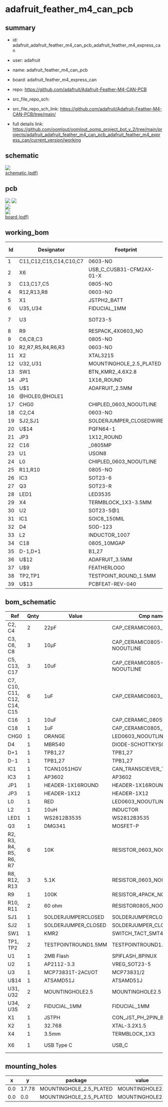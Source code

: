 # adafruit_feather_m4_can_pcb
 
## summary 
* id: adafruit_adafruit_feather_m4_can_pcb_adafruit_feather_m4_express_can
* user: adafruit
* name: adafruit_feather_m4_can_pcb
* board: adafruit_feather_m4_express_can
* repo: https://github.com/adafruit/Adafruit-Feather-M4-CAN-PCB



* src_file_repo_sch: 
* src_file_repo_sch_link: https://github.com/adafruit/Adafruit-Feather-M4-CAN-PCB/tree/main/
* full details link: https://github.com/oomlout/oomlout_oomp_project_bot_v_2/tree/main/projects/adafruit_adafruit_feather_m4_can_pcb_adafruit_feather_m4_express_can/current_version/working  

## schematic  
![](working_schematic_600.png)  
[schematic (pdf)](working_schematic.pdf)  

## pcb  
![](working_3d_600.png) 
![](working_3d_front_600.png)  
![](working_3d_back_600.png)  
![](working_600.png)  
[board (pdf)](working.pdf)  

## working_bom
| Id | Designator | Footprint | Quantity | Designation | Supplier and ref |  | None | 
| --- | --- | --- | --- | --- | --- | --- | --- | 
| 1 | C11,C12,C15,C14,C10,C7 | 0603-NO | 6 | 1uF |  |  | [''] | 
| 2 | X6 | USB_C_CUSB31-CFM2AX-01-X | 1 | USB Type C |  |  | [''] | 
| 3 | C13,C17,C5 | 0805-NO | 3 | 10uF |  |  | [''] | 
| 4 | R12,R13,R8 | 0603-NO | 3 | 5.1K |  |  | [''] | 
| 5 | X1 | JSTPH2_BATT | 1 | JSTPH |  |  | [''] | 
| 6 | U$35,U$34 | FIDUCIAL_1MM | 2 | FIDUCIAL_1MM |  |  | [''] | 
| 7 | U3 | SOT23-5 | 1 | MCP73831T-2ACI/OT |  |  | [''] | 
| 8 | R9 | RESPACK_4X0603_NO | 1 | 100K |  |  | [''] | 
| 9 | C6,C8,C3 | 0805-NO | 3 | 10µF |  |  | [''] | 
| 10 | R2,R7,R5,R4,R6,R3 | 0603-NO | 6 | 10K |  |  | [''] | 
| 11 | X2 | XTAL3215 | 1 | 32.768 |  |  | [''] | 
| 12 | U$32,U$31 | MOUNTINGHOLE_2.5_PLATED | 2 | MOUNTINGHOLE2.5 |  |  | [''] | 
| 13 | SW1 | BTN_KMR2_4.6X2.8 | 1 | KMR2 |  |  | [''] | 
| 14 | JP1 | 1X16_ROUND | 1 |  |  |  | [''] | 
| 15 | U$1 | ADAFRUIT_2.5MM | 1 |  |  |  | [''] | 
| 16 | @HOLE0,@HOLE1 |  | 2 |  |  |  | [''] | 
| 17 | CHG0 | CHIPLED_0603_NOOUTLINE | 1 | ORANGE |  |  | [''] | 
| 18 | C2,C4 | 0603-NO | 2 | 22pF |  |  | [''] | 
| 19 | SJ2,SJ1 | SOLDERJUMPER_CLOSEDWIRE | 2 |  |  |  | [''] | 
| 20 | U$14 | PQFN64-1 | 1 | ATSAMD51J |  |  | [''] | 
| 21 | JP3 | 1X12_ROUND | 1 |  |  |  | [''] | 
| 22 | C16 | _0805MP | 1 | 10uF |  |  | [''] | 
| 23 | U1 | USON8 | 1 | 2MB Flash |  |  | [''] | 
| 24 | L0 | CHIPLED_0603_NOOUTLINE | 1 | RED |  |  | [''] | 
| 25 | R11,R10 | 0805-NO | 2 | 60 ohm |  |  | [''] | 
| 26 | IC3 | SOT23-6 | 1 | AP3602 |  |  | [''] | 
| 27 | Q3 | SOT23-R | 1 | DMG341 |  |  | [''] | 
| 28 | LED1 | LED3535 | 1 | WS2812B3535 |  |  | [''] | 
| 29 | X4 | TERMBLOCK_1X3-3.5MM | 1 | 3.5mm |  |  | [''] | 
| 30 | U2 | SOT23-5@1 | 1 | AP2112-3.3 |  |  | [''] | 
| 31 | IC1 | SOIC8_150MIL | 1 | TCAN1051HGV |  |  | [''] | 
| 32 | D4 | SOD-123 | 1 | MBR540 |  |  | [''] | 
| 33 | L2 | INDUCTOR_1007 | 1 | 10uH |  |  | [''] | 
| 34 | C18 | 0805_10MGAP | 1 | 1uF |  |  | [''] | 
| 35 | D-1,D+1 | B1,27 | 2 | TPB1,27 |  |  | [''] | 
| 36 | U$12 | ADAFRUIT_3.5MM | 1 |  |  |  | [''] | 
| 37 | U$9 | FEATHERLOGO | 1 |  |  |  | [''] | 
| 38 | TP2,TP1 | TESTPOINT_ROUND_1.5MM | 2 |  |  |  | [''] | 
| 39 | U$13 | PCBFEAT-REV-040 | 1 |  |  |  | [''] | 


## bom_schematic
| Ref | Qnty | Value | Cmp name | Footprint | Description | Vendor | DNP | 
| --- | --- | --- | --- | --- | --- | --- | --- | 
| C2, C4 | 2 | 22pF | CAP_CERAMIC0603_NO | working:0603-NO |  |  |  | 
| C3, C6, C8 | 3 | 10µF | CAP_CERAMIC0805-NOOUTLINE | working:0805-NO |  |  |  | 
| C5, C13, C17 | 3 | 10uF | CAP_CERAMIC0805-NOOUTLINE | working:0805-NO |  |  |  | 
| C7, C10, C11, C12, C14, C15 | 6 | 1uF | CAP_CERAMIC0603_NO | working:0603-NO |  |  |  | 
| C16 | 1 | 10uF | CAP_CERAMIC_0805MP | working:_0805MP |  |  |  | 
| C18 | 1 | 1uF | CAP_CERAMIC0805_10MGAP | working:0805_10MGAP |  |  |  | 
| CHG0 | 1 | ORANGE | LED0603_NOOUTLINE | working:CHIPLED_0603_NOOUTLINE |  |  |  | 
| D4 | 1 | MBR540 | DIODE-SCHOTTKYSOD-123 | working:SOD-123 |  |  |  | 
| D+1 | 1 | TPB1,27 | TPB1,27 | working:B1,27 |  |  |  | 
| D-1 | 1 | TPB1,27 | TPB1,27 | working:B1,27 |  |  |  | 
| IC1 | 1 | TCAN1051HGV | CAN_TRANSCIEVER_TCAN1051V | working:SOIC8_150MIL |  |  |  | 
| IC3 | 1 | AP3602 | AP3602 | working:SOT23-6 |  |  |  | 
| JP1 | 1 | HEADER-1X16ROUND | HEADER-1X16ROUND | working:1X16_ROUND |  |  |  | 
| JP3 | 1 | HEADER-1X12 | HEADER-1X12 | working:1X12_ROUND |  |  |  | 
| L0 | 1 | RED | LED0603_NOOUTLINE | working:CHIPLED_0603_NOOUTLINE |  |  |  | 
| L2 | 1 | 10uH | INDUCTOR | working:INDUCTOR_1007 |  |  |  | 
| LED1 | 1 | WS2812B3535 | WS2812B3535 | working:LED3535 |  |  |  | 
| Q3 | 1 | DMG341 | MOSFET-P | working:SOT23-R |  |  |  | 
| R2, R3, R4, R5, R6, R7 | 6 | 10K | RESISTOR_0603_NOOUT | working:0603-NO |  |  |  | 
| R8, R12, R13 | 3 | 5.1K | RESISTOR_0603_NOOUT | working:0603-NO |  |  |  | 
| R9 | 1 | 100K | RESISTOR_4PACK_NO | working:RESPACK_4X0603_NO |  |  |  | 
| R10, R11 | 2 | 60 ohm | RESISTOR0805_NOOUTLINE | working:0805-NO |  |  |  | 
| SJ1 | 1 | SOLDERJUMPERCLOSED | SOLDERJUMPERCLOSED | working:SOLDERJUMPER_CLOSEDWIRE |  |  |  | 
| SJ2 | 1 | SOLDERJUMPER_CLOSED | SOLDERJUMPER_CLOSED | working:SOLDERJUMPER_CLOSEDWIRE |  |  |  | 
| SW1 | 1 | KMR2 | SWITCH_TACT_SMT4.6X2.8 | working:BTN_KMR2_4.6X2.8 |  |  |  | 
| TP1, TP2 | 2 | TESTPOINTROUND1.5MM | TESTPOINTROUND1.5MM | working:TESTPOINT_ROUND_1.5MM |  |  |  | 
| U1 | 1 | 2MB Flash | SPIFLASH_8PINUX | working:USON8 |  |  |  | 
| U2 | 1 | AP2112-3.3 | VREG_SOT23-5 | working:SOT23-5@1 |  |  |  | 
| U3 | 1 | MCP73831T-2ACI/OT | MCP73831/2 | working:SOT23-5 |  |  |  | 
| U$14 | 1 | ATSAMD51J | ATSAMD51J | working:PQFN64-1 |  |  |  | 
| U$31, U$32 | 2 | MOUNTINGHOLE2.5 | MOUNTINGHOLE2.5 | working:MOUNTINGHOLE_2.5_PLATED |  |  |  | 
| U$34, U$35 | 2 | FIDUCIAL_1MM | FIDUCIAL_1MM | working:FIDUCIAL_1MM |  |  |  | 
| X1 | 1 | JSTPH | CON_JST_PH_2PIN_BATT | working:JSTPH2_BATT |  |  |  | 
| X2 | 1 | 32.768 | XTAL-3.2X1.5 | working:XTAL3215 |  |  |  | 
| X4 | 1 | 3.5mm | TERMBLOCK_1X3 | working:TERMBLOCK_1X3-3.5MM |  |  |  | 
| X6 | 1 | USB Type C | USB_C | working:USB_C_CUSB31-CFM2AX-01-X |  |  |  | 


## mounting_holes
| x | y | package | value | ref | size | 
| --- | --- | --- | --- | --- | --- | 
| 0.0 | 17.78 | MOUNTINGHOLE_2.5_PLATED | MOUNTINGHOLE2.5 | U$31 | m3 | 
| 0.0 | 0.0 | MOUNTINGHOLE_2.5_PLATED | MOUNTINGHOLE2.5 | U$32 | m3 | 


